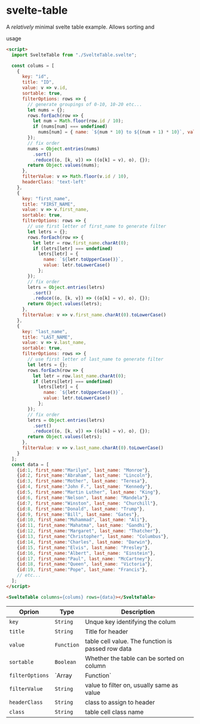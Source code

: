 # svelte-table

A _relatively_ minimal svelte table example. Allows sorting and 

usage
```html
<script>
  import SvelteTable from "./SvelteTable.svelte";

  const colums = [
    {
      key: "id",
      title: "ID",
      value: v => v.id,
      sortable: true,
      filterOptions: rows => {
        // generate groupings of 0-10, 10-20 etc...
        let nums = {};
        rows.forEach(row => {
          let num = Math.floor(row.id / 10);
          if (nums[num] === undefined)
            nums[num] = { name: `${num * 10} to ${(num + 1) * 10}`, value: num };
        });
        // fix order
        nums = Object.entries(nums)
          .sort()
          .reduce((o, [k, v]) => ((o[k] = v), o), {});
        return Object.values(nums);
      },
      filterValue: v => Math.floor(v.id / 10),
      headerClass: 'text-left'
    },
    {
      key: "first_name",
      title: "FIRST_NAME",
      value: v => v.first_name,
      sortable: true,
      filterOptions: rows => {
        // use first letter of first_name to generate filter
        let letrs = {};
        rows.forEach(row => {
          let letr = row.first_name.charAt(0);
          if (letrs[letr] === undefined)
            letrs[letr] = {
              name: `${letr.toUpperCase()}`,
              value: letr.toLowerCase()
            };
        });
        // fix order
        letrs = Object.entries(letrs)
          .sort()
          .reduce((o, [k, v]) => ((o[k] = v), o), {});
        return Object.values(letrs);
      },
      filterValue: v => v.first_name.charAt(0).toLowerCase()
    },
    {
      key: "last_name",
      title: "LAST_NAME",
      value: v => v.last_name,
      sortable: true,
      filterOptions: rows => {
        // use first letter of last_name to generate filter
        let letrs = {};
        rows.forEach(row => {
          let letr = row.last_name.charAt(0);
          if (letrs[letr] === undefined)
            letrs[letr] = {
              name: `${letr.toUpperCase()}`,
              value: letr.toLowerCase()
            };
        });
        // fix order
        letrs = Object.entries(letrs)
          .sort()
          .reduce((o, [k, v]) => ((o[k] = v), o), {});
        return Object.values(letrs);
      },
      filterValue: v => v.last_name.charAt(0).toLowerCase()
    }
  ];
  const data = [
    {id:1, first_name:"Marilyn", last_name: "Monroe"},
    {id:2, first_name:"Abraham", last_name: "Lincoln"},
    {id:3, first_name:"Mother", last_name: "Teresa"},
    {id:4, first_name:"John F.", last_name: "Kennedy"},
    {id:5, first_name:"Martin Luther", last_name: "King"},
    {id:6, first_name:"Nelson", last_name: "Mandela"},
    {id:7, first_name:"Winston", last_name: "Churchill"},
    {id:8, first_name:"Donald", last_name: "Trump"},
    {id:9, first_name:"Bill", last_name: "Gates"},
    {id:10, first_name:"Muhammad", last_name: "Ali"},
    {id:11, first_name:"Mahatma", last_name: "Gandhi"},
    {id:12, first_name:"Margaret", last_name: "Thatcher"},
    {id:13, first_name:"Christopher", last_name: "Columbus"},
    {id:14, first_name:"Charles", last_name: "Darwin"},
    {id:15, first_name:"Elvis", last_name: "Presley"},
    {id:16, first_name:"Albert", last_name: "Einstein"},
    {id:17, first_name:"Paul", last_name: "McCartney"},
    {id:18, first_name:"Queen", last_name: "Victoria"},
    {id:19, first_name:"Pope", last_name: "Francis"},
    // etc...
  ];
</script>

<SvelteTable columns={colums} rows={data}></SvelteTable>
```


| Oprion          | Type             | Description                                                                  |
|-----------------|------------------|------------------------------------------------------------------------------|
| `key`           | `String`         | Unque key identifying the colum                                              |
| `title`         | `String`         | Title for header                                                             |
| `value`         | `Function`       | table cell value. The function is passed row data                            |
| `sortable`      | `Boolean`        | Whether the table can be sorted on column                                    |
| `filterOptions` | `Array|Function` | array of objects with `name` and `value`. Function is provided array of rows |
| `filterValue`   | `String`         | value to filter on, usually same as value                                    |
| `headerClass`   | `String`         | class to assign to header                                                    |
| `class`         | `String`         | table cell class name                                                        |